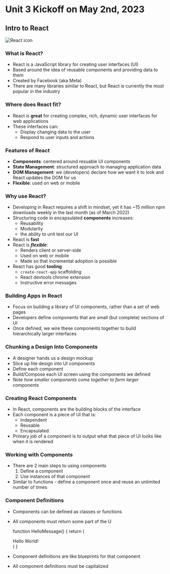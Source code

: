 # Unit 3 Kickoff on May 2nd, 2023

## Intro to React
![React icon](https://upload.wikimedia.org/wikipedia/commons/thumb/a/a7/React-icon.svg/1200px-React-icon.svg.png)

### What is React?

- React is a JavaScript library for creating user interfaces (UI)
- Based around the idea of reusable components and providing data to them
- Created by Facebook (aka Meta)
- There are many libraries similar to React, but React is currently the most popular in the industry

### Where does React fit?

- React is **great** for creating complex, rich, dynamic user interfaces for web applications
- These interfaces can:
  - Display changing data to the user
  - Respond to user inputs and actions

### Features of React

- **Components**: centered around resuable UI components
- **State Management**: structured approach to managing application data
- **DOM Management**: we (developers) declare how we want it to look and React updates the DOM for us
- **Flexible**: used on web or mobile

### Why use React?

- Developing in React requires a shift in mindset, yet it has ~15 million npm downloads weekly in the last month (as of March 2022)
- Structuring code in encapsulated **components** increases:
  - Reusability
  - Modularity
  - the ability to unit test our UI
- React is **fast**
- React is ***flexible***:
  - Renders client or server-side
  - Used on web or mobile
  - Made so that incremental adoption is possible
- React has good **tooling**
  - `create-react-app` scaffolding
  - React devtools chrome extension
  - Instructive error messages

### Building Apps in React

- Focus on building a library of UI components, rather than a set of web pages
- Developers define components that are small (but complete) sections of UI
- Once defined, we wire these components together to build hierarchically larger interfaces

### Chunking a Design Into Components

- A designer hands us a design mockup
- Slice up hte design into UI components
- Define each component
- Build/Compose each UI screen using the components we defined
- *Note how smaller components come together to form larger components*

### Creating React Components

- In React, components are the building blocks of the interface
- Each component is a piece of UI that is:
  - Independent
  - Reusable
  - Encapsulated
- Primary job of a component is to output what that piece of UI looks like when it is rendered

### Working with Components

- There are 2 main steps to using components
  1. Define a component
  2. Use instances of that component
- Similar to functions - define a component once and reuse an unlimited number of times

### Component Definitions

- Components can be defined as classes or functions
- All components must return some part of the U

    function HelloMessage() {
        return (
            <div>Hello World!</div>
         )
    }

- Component definitions are like blueprints for that component
- All component definitions must be capitalized
